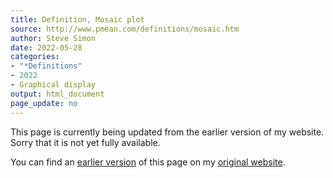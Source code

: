 ```yaml
---
title: Definition, Mosaic plot
source: http://www.pmean.com/definitions/mosaic.htm
author: Steve Simon
date: 2022-05-28
categories:
- "*Definitions"
- 2022
- Graphical display
output: html_document
page_update: no
---
```


This page is currently being updated from the earlier version of my website. Sorry that it is not yet fully available.

<!---More--->


You can find an [earlier version][sim3] of this page on my [original website][sim2].

[sim3]: http://www.pmean.com/definitions/mosaic.htm
[sim2]: http://www.pmean.com/original_site.html
